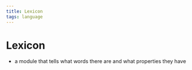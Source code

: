 ```yaml
---
title: Lexicon
tags: language
---
```


# Lexicon
- a module that tells what words there are and what properties they have 






























































































